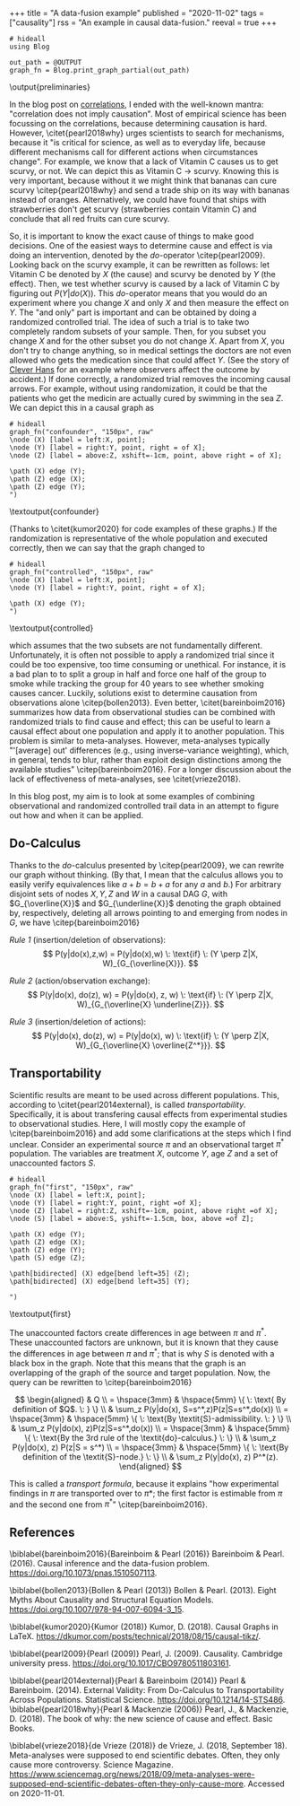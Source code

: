 +++
title = "A data-fusion example"
published = "2020-11-02"
tags = ["causality"]
rss = "An example in causal data-fusion."
reeval = true
+++

```julia:preliminaries
# hideall
using Blog

out_path = @OUTPUT
graph_fn = Blog.print_graph_partial(out_path)
```
\output{preliminaries}

In the blog post on [correlations](/posts/correlations), I ended with the well-known mantra: "correlation does not imply causation".
Most of empirical science has been focussing on the correlations, because determining causation is hard.
However, \citet{pearl2018why} urges scientists to search for mechanisms, because it "is critical for science, as well as to everyday life, because different mechanisms call for different actions when circumstances change".
For example, we know that a lack of Vitamin C causes us to get scurvy, or not.
We can depict this as Vitamin C $\rightarrow$ scurvy.
Knowing this is very important, because without it we might think that bananas can cure scurvy \citep{pearl2018why} and send a trade ship on its way with bananas instead of oranges.
Alternatively, we could have found that ships with strawberries don't get scurvy (strawberries contain Vitamin C) and conclude that all red fruits can cure scurvy.

So, it is important to know the exact cause of things to make good decisions.
One of the easiest ways to determine cause and effect is via doing an intervention, denoted by the *do*-operator \citep{pearl2009}.
Looking back on the scurvy example, it can be rewritten as follows:
let Vitamin C be denoted by $X$ (the cause) and scurvy be denoted by $Y$ (the effect).
Then, we test whether scurvy is caused by a lack of Vitamin C by figuring out $P(Y | do(X))$.
This *do*-operator means that you would do an experiment where you change $X$ and only $X$ and then measure the effect on $Y$.
The "and only" part is important and can be obtained by doing a randomized controlled trial.
The idea of such a trial is to take two completely random subsets of your sample.
Then, for you subset you change $X$ and for the other subset you do not change $X$.
Apart from $X$, you don't try to change anything, so in medical settings the doctors are not even allowed who gets the medication since that could affect $Y$. 
(See the story of [Clever Hans](https://simple.wikipedia.org/wiki/Clever_Hans) for an example where observers affect the outcome by accident.)
If done correctly, a randomized trial removes the incoming causal arrows.
For example, without using randomization, it could be that the patients who get the medicin are actually cured by swimming in the sea $Z$.
We can depict this in a causal graph as

```julia:confounder
# hideall
graph_fn("confounder", "150px", raw"
\node (X) [label = left:X, point];
\node (Y) [label = right:Y, point, right = of X];
\node (Z) [label = above:Z, xshift=-1cm, point, above right = of X];

\path (X) edge (Y);
\path (Z) edge (X);
\path (Z) edge (Y);
")
```
\textoutput{confounder}

(Thanks to \citet{kumor2020} for code examples of these graphs.)
If the randomization is representative of the whole population and executed correctly, then we can say that the graph changed to

```julia:controlled
# hideall
graph_fn("controlled", "150px", raw"
\node (X) [label = left:X, point];
\node (Y) [label = right:Y, point, right = of X];

\path (X) edge (Y);
")
```
\textoutput{controlled}

which assumes that the two subsets are not fundamentally different.
Unfortunately, it is often not possible to apply a randomized trial since it could be too expensive, too time consuming or unethical.
For instance, it is a bad plan to to split a group in half and force one half of the group to smoke while tracking the group for 40 years to see whether smoking causes cancer.
Luckily, solutions exist to determine causation from observations alone \citep{bollen2013}.
Even better, \citet{bareinboim2016} summarizes how data from observational studies can be combined with randomized trials to find cause and effect; this can be useful to learn a causal effect about one population and apply it to another population.
This problem is similar to meta-analyses.
However, meta-analyses typically "'[average] out' differences (e.g., using inverse-variance weighting), which, in general, tends to blur, rather than exploit design distinctions among the available studies" \citep{bareinboim2016}.
For a longer discussion about the lack of effectiveness of meta-analyses, see \citet{vrieze2018}.

In this blog post, my aim is to look at some examples of combining observational and randomized controlled trail data in an attempt to figure out how and when it can be applied.

## Do-Calculus
Thanks to the *do*-calculus presented by \citep{pearl2009}, we can rewrite our graph without thinking. 
(By that, I mean that the calculus allows you to easily verify equivalences like $a + b = b + a$ for any $a$ and $b$.)
For arbitrary disjoint sets of nodes $X, Y, Z$ and $W$ in a causal DAG $G$, with $G_{\overline{X}}$  and $G_{\underline{X}}$ denoting the graph obtained by, respectively, deleting all arrows pointing to and emerging from nodes in $G$, we have \citep{bareinboim2016}

*Rule 1* (insertion/deletion of observations):
$$ P(y|do(x),z,w) = P(y|do(x),w) \: \text{if} \: (Y \perp Z|X, W)_{G_{\overline{X}}}. $$

*Rule 2* (action/observation exchange):
$$ P(y|do(x), do(z), w) = P(y|do(x), z, w) \: \text{if} \: (Y \perp Z|X, W)_{G_{\overline{X} \underline{Z}}}. $$

*Rule 3* (insertion/deletion of actions):
$$ P(y|do(x), do(z), w) = P(y|do(x), w) \: \text{if} \: (Y \perp Z|X, W)_{G_{\overline{X} \overline{Z^*}}}. $$

## Transportability
Scientific results are meant to be used across different populations.
This, according to \citet{pearl2014external}, is called *transportability*.
Specifically, it is about transfering causal effects from experimental studies to observational studies.
Here, I will mostly copy the example of \citep{bareinboim2016} and add some clarifications at the steps which I find unclear.
Consider an experimental source $\pi$ and an observational target $\pi^*$ population.
The variables are treatment $X$, outcome $Y$, age $Z$ and a set of unaccounted factors $S$.

```julia:first
# hideall
graph_fn("first", "150px", raw"
\node (X) [label = left:X, point];
\node (Y) [label = right:Y, point, right =of X];
\node (Z) [label = right:Z, xshift=-1cm, point, above right =of X];
\node (S) [label = above:S, yshift=-1.5cm, box, above =of Z];

\path (X) edge (Y);
\path (Z) edge (X);
\path (Z) edge (Y);
\path (S) edge (Z);

\path[bidirected] (X) edge[bend left=35] (Z);
\path[bidirected] (X) edge[bend left=35] (Y);

")
```
\textoutput{first}

The unaccounted factors create differences in age between $\pi$ and $\pi^*$.
These unaccounted factors are unknown, but it is known that they cause the differences in age between $\pi$ and $\pi^*$; that is why $S$ is denoted with a black box in the graph.
Note that this means that the graph is an overlapping of the graph of the source and target population.
Now, the query can be rewritten to \citep{bareinboim2016}

$$
\begin{aligned}
& Q \\
= \hspace{3mm} & \hspace{5mm} \{ \: \text{ By definition of $Q$. \: } \} \\
 & \sum_z P(y|do(x), S=s^*,z)P(z|S=s^*,do(x)) \\
= \hspace{3mm} & \hspace{5mm} \{ \: \text{By \textit{S}-admissibility. \: } \} \\
 & \sum_z P(y|do(x), z)P(z|S=s^*,do(x)) \\
= \hspace{3mm} & \hspace{5mm} \{ \: \text{By the 3rd rule of the \textit{do}-calculus.} \: \} \\
& \sum_z P(y|do(x), z) P(z|S = s^*) \\
= \hspace{3mm} & \hspace{5mm} \{ \: \text{By definition of the \textit{S}-node.} \: \} \\
& \sum_z P(y|do(x), z) P^*(z). 
\end{aligned}
$$

This is called a *transport formula*, because it explains "how experimental findings in $\pi$ are transported over to $\pi*$; the first factor is estimable from $\pi$ and the second one from $\pi^*$" \citep{bareinboim2016}.

## References

\biblabel{bareinboim2016}{Bareinboim & Pearl (2016)}
Bareinboim & Pearl. (2016).
Causal inference and the data-fusion problem.
<https://doi.org/10.1073/pnas.1510507113>.

\biblabel{bollen2013}{Bollen & Pearl (2013)}
Bollen & Pearl. (2013).
Eight Myths About Causality and Structural Equation Models.
<https://doi.org/10.1007/978-94-007-6094-3_15>.

\biblabel{kumor2020}{Kumor (2018)}
Kumor, D. (2018).
Causal Graphs in LaTeX.
<https://dkumor.com/posts/technical/2018/08/15/causal-tikz/>.

\biblabel{pearl2009}{Pearl (2009)} 
Pearl, J. (2009). Causality. Cambridge university press.
<https://doi.org/10.1017/CBO9780511803161>.

\biblabel{pearl2014external}{Pearl & Bareinboim (2014)}
Pearl & Bareinboim. (2014).
External Validity: From Do-Calculus to Transportability Across Populations.
Statistical Science.
<https://doi.org/10.1214/14-STS486>.
\biblabel{pearl2018why}{Pearl & Mackenzie (2006)} 
Pearl, J., & Mackenzie, D. (2018). 
The book of why: the new science of cause and effect. 
Basic Books.

\biblabel{vrieze2018}{de Vrieze (2018)}
de Vrieze, J. (2018, September 18).
Meta-analyses were supposed to end scientific debates. Often, they only cause more controversy.
Science Magazine.
<https://www.sciencemag.org/news/2018/09/meta-analyses-were-supposed-end-scientific-debates-often-they-only-cause-more>.
Accessed on 2020-11-01.

